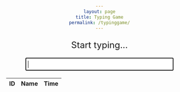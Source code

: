 ```yaml
---
layout: page
title: Typing Game
permalink: /typinggame/
---
```


<html>
<head>
  <style>
    body {
      text-align: center;
    }
    #game-container {
      width: 400px;
      margin: 0 auto;
    }
    #word-display {
      font-size: 24px;
      margin-bottom: 20px;
    }
    #input-field {
      font-size: 18px;
      padding: 5px;
      width: 100%;
      box-sizing: border-box;
    }
    #timer {
      font-size: 18px;
      margin-top: 20px;
    }
    .result {
    border-radius: 12px;
    border: 1px solid black;
    padding: 20px;
    max-width: 300px;
    flex-shrink: 0;
    }
  </style>
  <!-- load jQuery and DataTables syle and scripts -->
  <link rel="stylesheet" type="text/css" href="https://cdn.datatables.net/1.13.4/css/jquery.dataTables.min.css">
  <script type="text/javascript" language="javascript" src="https://code.jquery.com/jquery-3.6.0.min.js"></script>
  <script>var define = null;</script>
  <script type="text/javascript" language="javascript" src="https://cdn.datatables.net/1.13.4/js/jquery.dataTables.min.js"></script>
</head>
<body>
  <div id="game-container">
    <p id="word-display">Start typing...</p>
    <input type="text" id="input-field" autofocus>
    <p id="timer"></p>
  </div>
  <div id="result">
  </div>

  <table id="flaskTable" class="table" style="width:100%">
      <thead id="flaskHead">
          <tr>
              <th>ID</th>
              <th>Name</th>
              <th>Time</th>
          </tr>
      </thead>
      <tbody id="flaskBody"></tbody>
  </table>

  <script>
    var words = ["apple"]; //, "banana", "cherry", "date", "elderberry", "fig", "grape"];
    var currentWordIndex = 0;
    var currentWord = words[currentWordIndex];
    var startTime = null;
    var timerInterval = null;

    var username = null;

    var wordDisplay = document.getElementById("word-display");
    var inputField = document.getElementById("input-field");
    var timer = document.getElementById("timer");

    const url = "http://127.0.0.1:8086/api/times"
    const resultContainer = document.getElementById("result");
    const create_fetch = url + '/create';
    const read_fetch = url + '/';

    wordDisplay.textContent = currentWord;

    inputField.addEventListener("input", function(event) {
      var enteredText = event.target.value;

      if (!startTime) {
        startTime = new Date();
        startTimer();
      }

      if (enteredText === currentWord) {
        currentWordIndex++;
        if (currentWordIndex >= words.length) {
          wordDisplay.textContent = "You Win!";
          inputField.style.display = "none";
          stopTimer();
        } else {
          currentWord = words[currentWordIndex];

          wordDisplay.textContent = currentWord;
          inputField.value = "";
        }
      }
    });

    function startTimer() {
      timerInterval = setInterval(updateTimer, 10); // Update every hundredth of a second (10 milliseconds)
    }

    function stopTimer() {
      clearInterval(timerInterval);
      // alert(timer.textContent)
      setTimeout(()=> {
         username = prompt('What is your name?');
         create_times()
      }
      ,1000);
    }

    function updateTimer() {
      var currentTime = new Date();
      var elapsedTime = Math.floor((currentTime - startTime) / 10); // Calculate elapsed time in hundredths of a second
      actualTime = (elapsedTime / 100).toFixed(2)
      timer.textContent = "Time: " + actualTime + " seconds"; // Convert elapsed time to seconds with two decimal places
    }

    function create_times(){
        // New data entry
        alert(username)
        alert(actualTime)  
        const body = {
            uid: username,
            totaltime: actualTime,
        };
        const requestOptions = {
            method: 'POST',
            body: JSON.stringify(body),
            headers: {
                "content-type": "application/json",
                'Authorization': 'Bearer my-token',
            },
        };
        // URL for Create API
        // Fetch API call to the database to create a new review
        alert(create_fetch)
        alert(requestOptions)
        fetch(create_fetch, requestOptions)
        .then(response => {
            // trap error response from Web API
            // response contains valid result
            response.json().then(data => {
                console.log(data);
            })
        })
    }

  $(document).ready(function() {
    fetch('http://127.0.0.1:8086/api/times/', { mode: 'cors' })
    .then(response => {
      if (!response.ok) {
        throw new Error('API response failed');
      }
      return response.json();
    })
    .then(data => {
      for (const row of data) {
        // BUG warning/resolution - DataTable requires row to be single append
        $('#flaskBody').append('<tr><td>' + 
            row.id + '</td><td>' + 
            row.uid + '</td><td>' + 
            row.totaltime + '</td></tr>');
      }
      // BUG warning - Jupyter does not show Datatable controls, works on deployed GitHub pages
      $("#flaskTable").DataTable();
    })
    .catch(error => {
      console.error('Error:', error);
    });
  });
  </script>
</body>
</html>